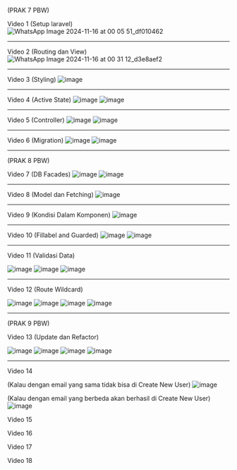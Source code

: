 (PRAK 7 PBW)

Video 1 (Setup laravel)
![WhatsApp Image 2024-11-16 at 00 05 51_df010462](https://github.com/user-attachments/assets/0101b7f7-3eb4-410c-a75b-4a8531e31ab1)
___________________________________________________________________________________________________________________________________
Video 2 (Routing dan View)
![WhatsApp Image 2024-11-16 at 00 31 12_d3e8aef2](https://github.com/user-attachments/assets/c9b95d89-6b76-40fa-9ebc-4078763fd840)
___________________________________________________________________________________________________________________________________
Video 3 (Styling)
![image](https://github.com/user-attachments/assets/a7b6927e-5b3a-40d4-ab55-e39b9dbfa6f2)
___________________________________________________________________________________________________________________________________
Video 4 (Active State)
![image](https://github.com/user-attachments/assets/cf6de01b-b377-4a98-8bfd-a285d7b08e9b)
![image](https://github.com/user-attachments/assets/ac0b88d6-5f88-4bee-99c7-95db41140683)
___________________________________________________________________________________________________________________________________
Video 5 (Controller)
![image](https://github.com/user-attachments/assets/54c21123-0fcc-46ea-a104-b90d625ec8ea)
![image](https://github.com/user-attachments/assets/f8a63171-7709-4311-8843-d6fe28541f9e)
___________________________________________________________________________________________________________________________________
Video 6 (Migration)
![image](https://github.com/user-attachments/assets/99b28fcb-6c8f-4bc7-9590-71a1031aa8ef)
![image](https://github.com/user-attachments/assets/601c11e4-a854-4a7e-bd2b-1ece8e918471)
___________________________________________________________________________________________________________________________________

(PRAK 8 PBW)

Video 7 (DB Facades)
![image](https://github.com/user-attachments/assets/a9a12ada-299b-4651-83ce-ec083e7be6c1)
![image](https://github.com/user-attachments/assets/7d9b159b-21e9-4c7d-9e3d-bf0c5af21444)
____________________________________________________________________________________________________________________________________
Video 8 (Model dan Fetching)
![image](https://github.com/user-attachments/assets/2011f185-bdb8-4568-95eb-53d25ad78f76)
____________________________________________________________________________________________________________________________________
Video 9 (Kondisi Dalam Komponen)
![image](https://github.com/user-attachments/assets/6f13a94b-65de-4db2-af7f-fc2da54d5c02)
____________________________________________________________________________________________________________________________________
Video 10 (Fillabel and Guarded)
![image](https://github.com/user-attachments/assets/e8e44f1d-7f79-4de1-977f-bacb8c119aed)
![image](https://github.com/user-attachments/assets/8114d7f5-d95b-4a2a-aca6-c9f2c0b7f2b5)
____________________________________________________________________________________________________________________________________
Video 11 (Validasi Data)

![image](https://github.com/user-attachments/assets/0282641e-9bec-48f4-86da-1ad1260198c1)
![image](https://github.com/user-attachments/assets/4c96048d-5f59-4b91-9fc2-cd820d58be97)
![image](https://github.com/user-attachments/assets/1e6df5ce-3d40-40e2-93df-38560533fbb9)
____________________________________________________________________________________________________________________________________
Video 12 (Route Wildcard)

![image](https://github.com/user-attachments/assets/cfa756ee-7943-4a06-9089-d2e412051a9b)
![image](https://github.com/user-attachments/assets/39b0a918-bcd7-418b-b3d1-4428f8786929)
![image](https://github.com/user-attachments/assets/28fd6ba4-ec80-44d1-aeee-0d127ea3578a)
![image](https://github.com/user-attachments/assets/dcb9f3fd-e041-4f15-bbab-02dd144b9e31)
___________________________________________________________________________________________________________________________________

(PRAK 9 PBW)

Video 13 (Update dan Refactor)

![image](https://github.com/user-attachments/assets/dff65d38-d19c-4821-9fc5-68b2b4add391)
![image](https://github.com/user-attachments/assets/f672a532-9b62-4a80-899f-23b2b63ce5ab)
![image](https://github.com/user-attachments/assets/c2b49230-56c7-4b85-9714-3679b6297d27)
![image](https://github.com/user-attachments/assets/4966c851-1d10-4ef4-9741-95bb1d306f32)
____________________________________________________________________________________________________________________________________
Video 14

(Kalau dengan email yang sama tidak bisa di Create New User)
![image](https://github.com/user-attachments/assets/6210abce-4a66-4b9a-b8e7-13a1f1c75078)

(Kalau dengan email yang berbeda akan berhasil di Create New User)
![image](https://github.com/user-attachments/assets/05b6a6f8-7943-4d0f-8546-e88c374c95c8)


Video 15

Video 16

Video 17

Video 18
